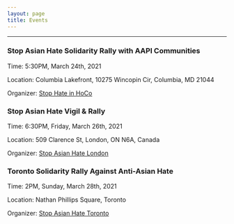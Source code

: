 ```yaml
---
layout: page
title: Events
---
```

---

### Stop Asian Hate Solidarity Rally with AAPI Communities

Time: 5:30PM, March 24th, 2021

Location: Columbia Lakefront, 10275 Wincopin Cir, Columbia, MD 21044

Organizer: [Stop Hate in HoCo](https://fb.me/e/1cS8hyu0s)

### Stop Asian Hate Vigil & Rally

Time: 6:30PM, Friday, March 26th, 2021

Location: 509 Clarence St, London, ON N6A, Canada

Organizer: [Stop Asian Hate London](https://fb.me/e/5heqFHBD1)

### Toronto Solidarity Rally Against Anti-Asian Hate

Time: 2PM, Sunday, March 28th, 2021 

Location: Nathan Phillips Square, Toronto

Organizer: [Stop Asian Hate Toronto](https://www.instagram.com/stopasianhate_toronto/)


